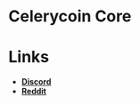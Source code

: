 # Celerycoin Core

# Links

- [**Discord**](https://discord.gg/c8X6KVd)
- [**Reddit**](https://reddit.com/r/celerycoin)